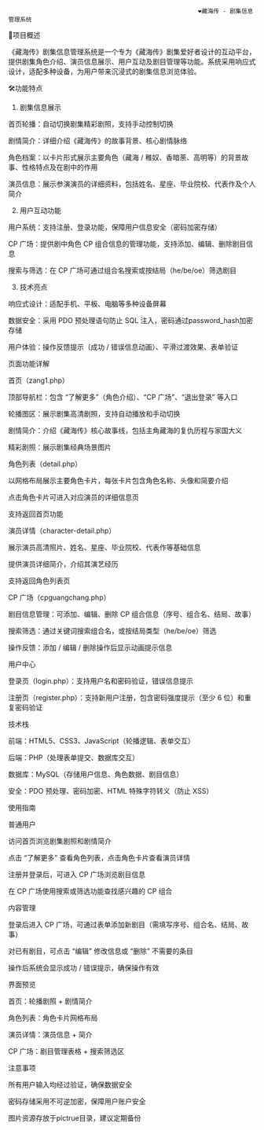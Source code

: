                                                          ❤️藏海传 - 剧集信息管理系统


📝项目概述

《藏海传》剧集信息管理系统是一个专为《藏海传》剧集爱好者设计的互动平台，提供剧集角色介绍、演员信息展示、用户互动及剧目管理等功能。系统采用响应式设计，适配多种设备，为用户带来沉浸式的剧集信息浏览体验。

🛠️功能特点

1. 剧集信息展示
   
首页轮播：自动切换剧集精彩剧照，支持手动控制切换

剧情简介：详细介绍《藏海传》的故事背景、核心剧情脉络

角色档案：以卡片形式展示主要角色（藏海 / 稚奴、香暗荼、高明等）的背景故事、性格特点及在剧中的作用

演员信息：展示参演演员的详细资料，包括姓名、星座、毕业院校、代表作及个人简介

2. 用户互动功能
   
用户系统：支持注册、登录功能，保障用户信息安全（密码加密存储）

CP 广场：提供剧中角色 CP 组合信息的管理功能，支持添加、编辑、删除剧目信息

搜索与筛选：在 CP 广场可通过组合名搜索或按结局（he/be/oe）筛选剧目

3. 技术亮点

响应式设计：适配手机、平板、电脑等多种设备屏幕

数据安全：采用 PDO 预处理语句防止 SQL 注入，密码通过password_hash加密存储

用户体验：操作反馈提示（成功 / 错误信息动画）、平滑过渡效果、表单验证

页面功能详解

首页（zang1.php）

顶部导航栏：包含 “了解更多”（角色介绍）、“CP 广场”、“退出登录” 等入口

轮播图区：展示剧集高清剧照，支持自动播放和手动切换

剧情简介：介绍《藏海传》核心故事线，包括主角藏海的复仇历程与家国大义

精彩剧照：展示剧集经典场景图片

角色列表（detail.php）

以网格布局展示主要角色卡片，每张卡片包含角色名称、头像和简要介绍

点击角色卡片可进入对应演员的详细信息页

支持返回首页功能

演员详情（character-detail.php）

展示演员高清照片、姓名、星座、毕业院校、代表作等基础信息

提供演员详细简介，介绍其演艺经历

支持返回角色列表页

CP 广场（cpguangchang.php）

剧目信息管理：可添加、编辑、删除 CP 组合信息（序号、组合名、结局、故事）

搜索筛选：通过关键词搜索组合名，或按结局类型（he/be/oe）筛选

操作反馈：添加 / 编辑 / 删除操作后显示动画提示信息

用户中心

登录页（login.php）：支持用户名和密码验证，错误信息提示

注册页（register.php）：支持新用户注册，包含密码强度提示（至少 6 位）和重复密码验证

技术栈

前端：HTML5、CSS3、JavaScript（轮播逻辑、表单交互）

后端：PHP（处理表单提交、数据库交互）

数据库：MySQL（存储用户信息、角色数据、剧目信息）

安全：PDO 预处理、密码加密、HTML 特殊字符转义（防止 XSS）

使用指南

普通用户

访问首页浏览剧集剧照和剧情简介

点击 “了解更多” 查看角色列表，点击角色卡片查看演员详情

注册并登录后，可进入 CP 广场浏览剧目信息

在 CP 广场使用搜索或筛选功能查找感兴趣的 CP 组合

内容管理

登录后进入 CP 广场，可通过表单添加新剧目（需填写序号、组合名、结局、故事）

对已有剧目，可点击 “编辑” 修改信息或 “删除” 不需要的条目

操作后系统会显示成功 / 错误提示，确保操作有效

界面预览

首页：轮播剧照 + 剧情简介

角色列表：角色卡片网格布局

演员详情：演员信息 + 简介

CP 广场：剧目管理表格 + 搜索筛选区

注意事项

所有用户输入均经过验证，确保数据安全

密码存储采用不可逆加密，保障用户账户安全

图片资源存放于pictrue目录，建议定期备份
